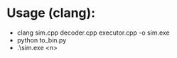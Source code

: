 # Usage (clang):
* clang sim.cpp decoder.cpp executor.cpp -o sim.exe
* python to_bin.py
* .\sim.exe \<n>

